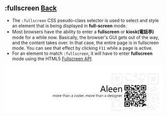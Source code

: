## :fullscreen [**Back**](./../pseudoClass.md)

- The `:fullscreen` CSS pseudo-class selector is used to select and style an element that is being displayed in **full-screen** mode.
- Most browsers have the ability to enter a **fullscreen** or **kiosk(電話亭)** mode for a while now. Basically, the browser's GUI gets out of the way, and the content takes over. In that case, the entire page is in fullscreen mode. You can see that effect by clicking `F11` while a page is active.
- For an element to match `:fullscreen`, it will have to enter **fullscreen** mode using the HTML5 [Fullscreen API](https://dvcs.w3.org/hg/fullscreen/raw-file/tip/Overview.html).


<a href="http://aleen42.github.io/" target="_blank" ><img src="./../../../pic/tail.gif"></a>